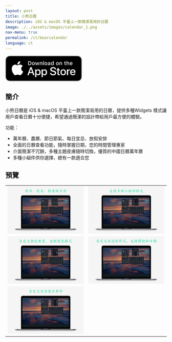 ```yaml
---
layout: post
title: 小熊日曆
description: iOS & macOS 平臺上一款簡潔易用的日曆
image: ./../assets/images/calendar_1.png
nav-menu: true
permalink: /ct/bearcalendar
language: ct
---
```


[![AppStrore](./../assets/images/appstore_black.svg)](https://apps.apple.com/app/id6477295542)

## 簡介
小熊日曆是 iOS & macOS 平臺上一款簡潔易用的日曆，提供多種Widgets 樣式讓用戶查看日曆十分便捷，希望通過簡潔的設計帶給用戶最方便的體驗。

功能：
- 萬年曆、農曆、節日節氣、每日宜忌、放假安排
- 全面的日曆查看功能，隨時掌握日期，您的時間管理專家
- 介面簡潔不冗餘，多種主題皮膚隨時切換，優質的中國日曆萬年曆
- 多種小組件供你選擇，總有一款適合您

## 預覽

|       |  |
| ----------- | ----------- |
| ![](./../assets/images/calendar_1.png) | ![](./../assets/images/calendar_2.png) |
| ![](./../assets/images/calendar_3.png) | ![](./../assets/images/calendar_4.png) |
| ![](./../assets/images/calendar_5.png) |  |
